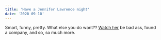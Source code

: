```yaml
---
title: 'Have a Jennifer Lawrence night'
date: '2020-09-10'
---
```


Smart, funny, pretty. What else you do want?? [Watch her](https://amzn.to/358eSpl) be bad ass, found a company, and so, so much more.